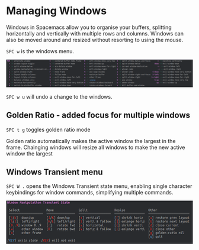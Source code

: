 # Managing Windows

Windows in Spacemacs allow you to organise your buffers, splitting horizontally and vertically with multiple rows and columns.  Windows can also be moved around and resized without resorting to using the mouse.

`SPC w` is the windows menu.

[![Spacemacs - window menu](/images/spacemacs-window-menu.png)](/images/spacemacs-window-menu.png)

`SPC w u` will undo a change to the windows.

## Golden Ratio - added focus for multiple windows
`SPC t g` toggles golden ratio mode

Golden ratio automatically makes the active window the largest in the frame.  Chainging windows will resize all windows to make the new active window the largest


## Windows Transient menu

`SPC W .` opens the Windows Transient state menu, enabling single character keybindings for window commands, simplifying multiple commands.

![Spacemacs - window menu - transient state](/images/spacemacs-window-menu-transient-state.png)

